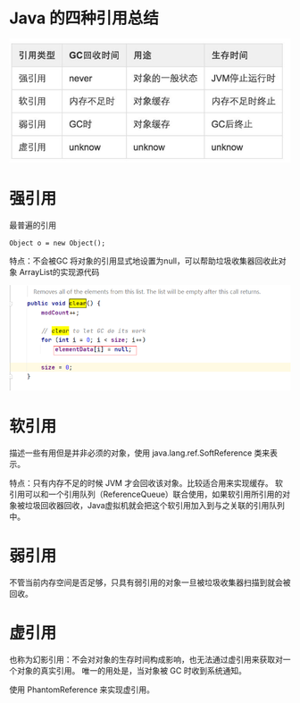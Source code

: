 # Java 的四种引用总结

![image](img/105803507-9c9c5d80-5fd8-11eb-9318-805ea9c9a50f.png)



# 强引用

最普遍的引用

```
Object o = new Object();
```

特点：不会被GC
将对象的引用显式地设置为null，可以帮助垃圾收集器回收此对象
ArrayList的实现源代码

![image](img/105803026-7cb86a00-5fd7-11eb-8008-cb406ce6d538.png)

# 软引用

描述一些有用但是并非必须的对象，使用 java.lang.ref.SoftReference 类来表示。

特点：只有内存不足的时候 JVM 才会回收该对象。比较适合用来实现缓存。
软引用可以和一个引用队列（ReferenceQueue）联合使用，如果软引用所引用的对象被垃圾回收器回收，Java虚拟机就会把这个软引用加入到与之关联的引用队列中。



# 弱引用

不管当前内存空间是否足够，只具有弱引用的对象一旦被垃圾收集器扫描到就会被回收。

# 虚引用

也称为幻影引用：不会对对象的生存时间构成影响，也无法通过虚引用来获取对一个对象的真实引用。
唯一的用处是，当对象被 GC 时收到系统通知。

使用 PhantomReference 来实现虚引用。